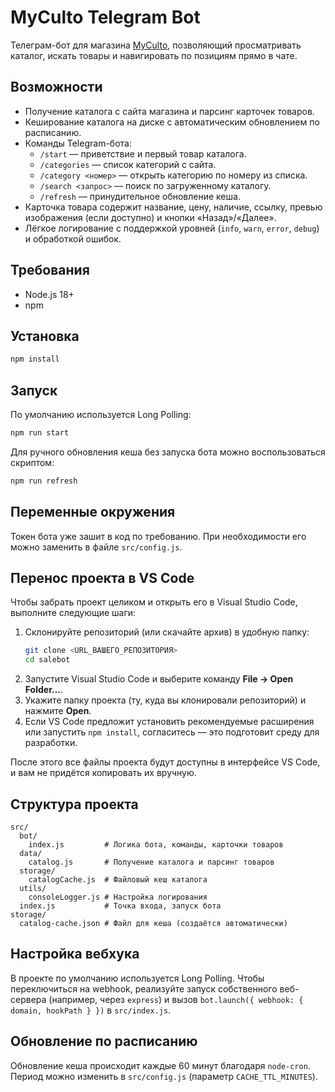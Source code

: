# MyCulto Telegram Bot

Телеграм-бот для магазина [MyCulto](https://myculto.ru/), позволяющий просматривать каталог, искать товары и навигировать по позициям прямо в чате.

## Возможности

- Получение каталога с сайта магазина и парсинг карточек товаров.
- Кеширование каталога на диске с автоматическим обновлением по расписанию.
- Команды Telegram-бота:
  - `/start` — приветствие и первый товар каталога.
  - `/categories` — список категорий с сайта.
  - `/category <номер>` — открыть категорию по номеру из списка.
  - `/search <запрос>` — поиск по загруженному каталогу.
  - `/refresh` — принудительное обновление кеша.
- Карточка товара содержит название, цену, наличие, ссылку, превью изображения (если доступно) и кнопки «Назад»/«Далее».
- Лёгкое логирование с поддержкой уровней (`info`, `warn`, `error`, `debug`) и обработкой ошибок.

## Требования

- Node.js 18+
- npm

## Установка

```bash
npm install
```

## Запуск

По умолчанию используется Long Polling:

```bash
npm run start
```

Для ручного обновления кеша без запуска бота можно воспользоваться скриптом:

```bash
npm run refresh
```

## Переменные окружения

Токен бота уже зашит в код по требованию. При необходимости его можно заменить в файле `src/config.js`.

## Перенос проекта в VS Code

Чтобы забрать проект целиком и открыть его в Visual Studio Code, выполните следующие шаги:

1. Склонируйте репозиторий (или скачайте архив) в удобную папку:
   ```bash
   git clone <URL_ВАШЕГО_РЕПОЗИТОРИЯ>
   cd salebot
   ```
2. Запустите Visual Studio Code и выберите команду **File → Open Folder…**.
3. Укажите папку проекта (ту, куда вы клонировали репозиторий) и нажмите **Open**.
4. Если VS Code предложит установить рекомендуемые расширения или запустить `npm install`, согласитесь — это подготовит среду для разработки.

После этого все файлы проекта будут доступны в интерфейсе VS Code, и вам не придётся копировать их вручную.

## Структура проекта

```
src/
  bot/
    index.js         # Логика бота, команды, карточки товаров
  data/
    catalog.js       # Получение каталога и парсинг товаров
  storage/
    catalogCache.js  # Файловый кеш каталога
  utils/
    consoleLogger.js # Настройка логирования
  index.js           # Точка входа, запуск бота
storage/
  catalog-cache.json # Файл для кеша (создаётся автоматически)
```

## Настройка вебхука

В проекте по умолчанию используется Long Polling. Чтобы переключиться на webhook, реализуйте запуск собственного веб-сервера (например, через `express`) и вызов `bot.launch({ webhook: { domain, hookPath } })` в `src/index.js`.

## Обновление по расписанию

Обновление кеша происходит каждые 60 минут благодаря `node-cron`. Период можно изменить в `src/config.js` (параметр `CACHE_TTL_MINUTES`).
